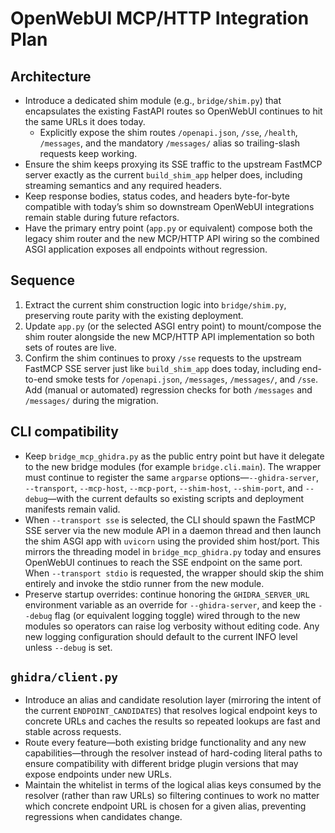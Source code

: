 # OpenWebUI MCP/HTTP Integration Plan

## Architecture
- Introduce a dedicated shim module (e.g., `bridge/shim.py`) that encapsulates the existing FastAPI routes so OpenWebUI continues to hit the same URLs it does today.
  - Explicitly expose the shim routes `/openapi.json`, `/sse`, `/health`, `/messages`, and the mandatory `/messages/` alias so trailing-slash requests keep working.
- Ensure the shim keeps proxying its SSE traffic to the upstream FastMCP server exactly as the current `build_shim_app` helper does, including streaming semantics and any required headers.
- Keep response bodies, status codes, and headers byte-for-byte compatible with today’s shim so downstream OpenWebUI integrations remain stable during future refactors.
- Have the primary entry point (`app.py` or equivalent) compose both the legacy shim router and the new MCP/HTTP API wiring so the combined ASGI application exposes all endpoints without regression.

## Sequence
1. Extract the current shim construction logic into `bridge/shim.py`, preserving route parity with the existing deployment.
2. Update `app.py` (or the selected ASGI entry point) to mount/compose the shim router alongside the new MCP/HTTP API implementation so both sets of routes are live.
3. Confirm the shim continues to proxy `/sse` requests to the upstream FastMCP SSE server just like `build_shim_app` does today, including end-to-end smoke tests for `/openapi.json`, `/messages`, `/messages/`, and `/sse`. Add (manual or automated) regression checks for both `/messages` and `/messages/` during the migration.

## CLI compatibility
- Keep `bridge_mcp_ghidra.py` as the public entry point but have it delegate to the new bridge modules (for example `bridge.cli.main`). The wrapper must continue to register the same `argparse` options—`--ghidra-server`, `--transport`, `--mcp-host`, `--mcp-port`, `--shim-host`, `--shim-port`, and `--debug`—with the current defaults so existing scripts and deployment manifests remain valid.
- When `--transport sse` is selected, the CLI should spawn the FastMCP SSE server via the new module API in a daemon thread and then launch the shim ASGI app with `uvicorn` using the provided shim host/port. This mirrors the threading model in `bridge_mcp_ghidra.py` today and ensures OpenWebUI continues to reach the SSE endpoint on the same port. When `--transport stdio` is requested, the wrapper should skip the shim entirely and invoke the stdio runner from the new module.
- Preserve startup overrides: continue honoring the `GHIDRA_SERVER_URL` environment variable as an override for `--ghidra-server`, and keep the `--debug` flag (or equivalent logging toggle) wired through to the new modules so operators can raise log verbosity without editing code. Any new logging configuration should default to the current INFO level unless `--debug` is set.

## `ghidra/client.py`
- Introduce an alias and candidate resolution layer (mirroring the intent of the current `ENDPOINT_CANDIDATES`) that resolves logical endpoint keys to concrete URLs and caches the results so repeated lookups are fast and stable across requests.
- Route every feature—both existing bridge functionality and any new capabilities—through the resolver instead of hard-coding literal paths to ensure compatibility with different bridge plugin versions that may expose endpoints under new URLs.
- Maintain the whitelist in terms of the logical alias keys consumed by the resolver (rather than raw URLs) so filtering continues to work no matter which concrete endpoint URL is chosen for a given alias, preventing regressions when candidates change.
